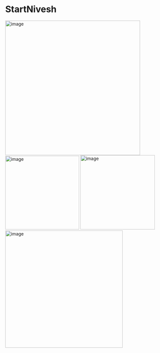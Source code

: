 # StartNivesh

<img width="427" alt="image" src="https://github.com/TheUditBhardwaj/StartNivesh/assets/114299379/3ef75b65-b502-4b91-aaf1-b305c0b993a2">

<img width="234" alt="image" src="https://github.com/TheUditBhardwaj/StartNivesh/assets/114299379/d5018e0f-8453-4aba-839b-346c024426d9">

<img width="236" alt="image" src="https://github.com/TheUditBhardwaj/StartNivesh/assets/114299379/e82b6af8-f95c-471d-bc46-645c1ce26883">

<img width="372" alt="image" src="https://github.com/TheUditBhardwaj/StartNivesh/assets/114299379/5e578442-cc3d-4cf1-be52-7d28093fd9c4">

